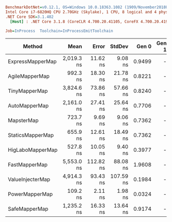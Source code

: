 ``` ini

BenchmarkDotNet=v0.12.1, OS=Windows 10.0.18363.1082 (1909/November2018Update/19H2)
Intel Core i7-6820HQ CPU 2.70GHz (Skylake), 1 CPU, 8 logical and 4 physical cores
.NET Core SDK=3.1.402
  [Host] : .NET Core 3.1.8 (CoreCLR 4.700.20.41105, CoreFX 4.700.20.41903), X64 RyuJIT

Job=InProcess  Toolchain=InProcessEmitToolchain  

```
|           Method |       Mean |     Error |    StdDev |  Gen 0 | Gen 1 | Gen 2 | Allocated |
|----------------- |-----------:|----------:|----------:|-------:|------:|------:|----------:|
| ExpressMapperMap | 2,019.3 ns |  11.62 ns |   9.08 ns | 0.9499 |     - |     - |    3985 B |
|   AgileMapperMap |   992.3 ns |  18.30 ns |  21.78 ns | 0.8221 |     - |     - |    3441 B |
|    TinyMapperMap | 3,824.6 ns |  73.86 ns |  57.66 ns | 0.8240 |     - |     - |    3465 B |
|    AutoMapperMap | 2,161.0 ns |  27.41 ns |  25.64 ns | 0.7706 |     - |     - |    3225 B |
|       MapsterMap |   723.7 ns |   9.69 ns |   9.06 ns | 0.7362 |     - |     - |    3080 B |
|     StaticsMapperMap |   655.9 ns |  12.61 ns |  18.49 ns | 0.7362 |     - |     - |    3080 B |
| HigLaboMapperMap |   527.8 ns |  10.05 ns |   9.40 ns | 0.3977 |     - |     - |    1664 B |
|    FastMapperMap | 5,553.0 ns | 112.82 ns |  88.08 ns | 1.9608 |     - |     - |    8208 B |
| ValueInjecterMap | 4,914.3 ns |  93.43 ns | 107.59 ns | 0.1984 |     - |     - |     840 B |
|   PowerMapperMap |   109.2 ns |   2.11 ns |   1.98 ns | 0.0324 |     - |     - |     136 B |
|    SafeMapperMap | 1,235.2 ns |  16.33 ns |  13.64 ns | 0.9174 |     - |     - |    3840 B |
